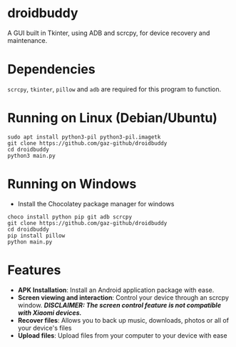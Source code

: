 # droidbuddy
A GUI built in Tkinter, using ADB and scrcpy, for device recovery and maintenance.

# Dependencies
`scrcpy`, `tkinter`, `pillow` and `adb` are required for this program to function.

# Running on Linux (Debian/Ubuntu)
```
sudo apt install python3-pil python3-pil.imagetk
git clone https://github.com/gaz-github/droidbuddy
cd droidbuddy
python3 main.py
```
# Running on Windows
- Install the Chocolatey package manager for windows
```
choco install python pip git adb scrcpy
git clone https://github.com/gaz-github/droidbuddy
cd droidbuddy
pip install pillow
python main.py
```

# Features
- **APK Installation**: Install an Android application package with ease.
- **Screen viewing and interaction**: Control your device through an scrcpy window. ***DISCLAIMER: The screen control feature is not compatible with Xiaomi devices.***
- **Recover files**: Allows you to back up music, downloads, photos or all of your device's files
- **Upload files**: Upload files from your computer to your device with ease
